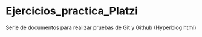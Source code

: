 # Ejercicios_practica_Platzi
Serie de documentos para realizar pruebas de Git y Github (Hyperblog html)
